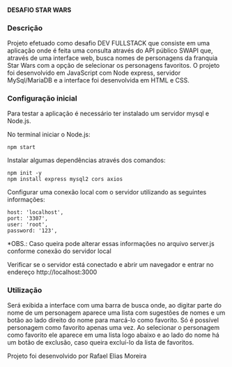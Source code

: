 #### DESAFIO STAR WARS ####

### Descrição ###

  Projeto efetuado como desafio DEV FULLSTACK que consiste em uma aplicação onde é feita uma consulta através do API público SWAPI que, através de uma interface web, busca nomes de personagens da franquia Star Wars com a opção de selecionar os personagens favoritos. 
  O projeto foi desenvolvido em JavaScript com Node express, servidor MySql/MariaDB e a interface foi desenvolvida em HTML e CSS.


### Configuração inicial ###

Para testar a aplicação é necessário ter instalado um servidor mysql e Node.js.

No terminal iniciar o Node.js:

	npm start

Instalar algumas dependências através dos comandos:

	npm init -y	
	npm install express mysql2 cors axios

Configurar uma conexão local com o servidor utilizando as seguintes informações:

    host: 'localhost',
    port: '3307',
    user: 'root',
    password: '123',  

*OBS.: Caso queira pode alterar essas informações no arquivo server.js conforme conexão do servidor local

Verificar se o servidor está conectado e abrir um navegador e entrar no endereço http://localhost:3000


### Utilização ###

Será exibida a interface com uma barra de busca onde, ao digitar parte do nome de um personagem aparece uma lista com sugestões de nomes e um botão ao lado direito do nome para marcá-lo como favorito. 
Só é possível personagem como favorito apenas uma vez. 
Ao selecionar o personagem como favorito ele aparece em uma lista logo abaixo e ao lado do nome há um botão de exclusão, caso queira excluí-lo da lista de favoritos.

Projeto foi desenvolvido por Rafael Elias Moreira

